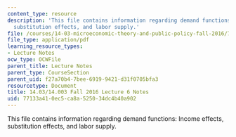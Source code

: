 ```yaml
---
content_type: resource
description: 'This file contains information regarding demand functions: Income effects,
  substitution effects, and labor supply.'
file: /courses/14-03-microeconomic-theory-and-public-policy-fall-2016/77133a410ec5ca8a525034dc4b40a902_MIT14_03F16_lec6.pdf
file_type: application/pdf
learning_resource_types:
- Lecture Notes
ocw_type: OCWFile
parent_title: Lecture Notes
parent_type: CourseSection
parent_uid: f27a70b4-7bee-6919-9421-d31f0705bfa3
resourcetype: Document
title: 14.03/14.003 Fall 2016 Lecture 6 Notes
uid: 77133a41-0ec5-ca8a-5250-34dc4b40a902
---
```

This file contains information regarding demand functions: Income effects, substitution effects, and labor supply.

